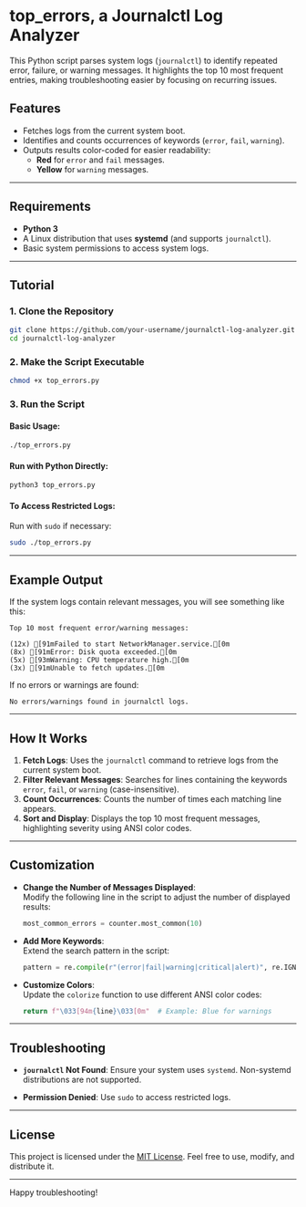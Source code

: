 # top_errors, a Journalctl Log Analyzer

This Python script parses system logs (`journalctl`) to identify repeated error, failure, or warning messages. It highlights the top 10 most frequent entries, making troubleshooting easier by focusing on recurring issues.

## Features

- Fetches logs from the current system boot.
- Identifies and counts occurrences of keywords (`error`, `fail`, `warning`).
- Outputs results color-coded for easier readability:
  - **Red** for `error` and `fail` messages.
  - **Yellow** for `warning` messages.

---

## Requirements

- **Python 3**
- A Linux distribution that uses **systemd** (and supports `journalctl`).
- Basic system permissions to access system logs.

---

## Tutorial

### 1. Clone the Repository

```bash
git clone https://github.com/your-username/journalctl-log-analyzer.git
cd journalctl-log-analyzer
```

### 2. Make the Script Executable

```bash
chmod +x top_errors.py
```

### 3. Run the Script

#### Basic Usage:
```bash
./top_errors.py
```

#### Run with Python Directly:
```bash
python3 top_errors.py
```

#### To Access Restricted Logs:
Run with `sudo` if necessary:
```bash
sudo ./top_errors.py
```

---

## Example Output

If the system logs contain relevant messages, you will see something like this:

```
Top 10 most frequent error/warning messages:

(12x) [91mFailed to start NetworkManager.service.[0m
(8x) [91mError: Disk quota exceeded.[0m
(5x) [93mWarning: CPU temperature high.[0m
(3x) [91mUnable to fetch updates.[0m
```

If no errors or warnings are found:

```
No errors/warnings found in journalctl logs.
```

---

## How It Works

1. **Fetch Logs**: Uses the `journalctl` command to retrieve logs from the current system boot.
2. **Filter Relevant Messages**: Searches for lines containing the keywords `error`, `fail`, or `warning` (case-insensitive).
3. **Count Occurrences**: Counts the number of times each matching line appears.
4. **Sort and Display**: Displays the top 10 most frequent messages, highlighting severity using ANSI color codes.

---

## Customization

- **Change the Number of Messages Displayed**:  
  Modify the following line in the script to adjust the number of displayed results:
  ```python
  most_common_errors = counter.most_common(10)
  ```

- **Add More Keywords**:  
  Extend the search pattern in the script:
  ```python
  pattern = re.compile(r"(error|fail|warning|critical|alert)", re.IGNORECASE)
  ```

- **Customize Colors**:  
  Update the `colorize` function to use different ANSI color codes:
  ```python
  return f"\033[94m{line}\033[0m"  # Example: Blue for warnings
  ```

---

## Troubleshooting

- **`journalctl` Not Found**:
  Ensure your system uses `systemd`. Non-systemd distributions are not supported.

- **Permission Denied**:
  Use `sudo` to access restricted logs.

---

## License

This project is licensed under the [MIT License](LICENSE). Feel free to use, modify, and distribute it.

---

Happy troubleshooting!

